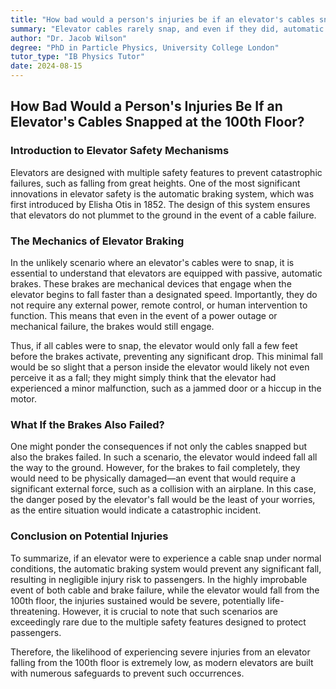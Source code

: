 ```yaml
---
title: "How bad would a person's injuries be if an elevator's cables snapped at the 100th floor so that the elevator fell to the bottom?"
summary: "Elevator cables rarely snap, and even if they did, automatic brakes would prevent a freefall.  These brakes are activated by excess speed, ensuring a safe, slow stop.  You'd likely only feel a slight jolt.  Complete brake failure is extremely rare and requires significant damage."
author: "Dr. Jacob Wilson"
degree: "PhD in Particle Physics, University College London"
tutor_type: "IB Physics Tutor"
date: 2024-08-15
---
```


## How Bad Would a Person's Injuries Be If an Elevator's Cables Snapped at the 100th Floor?

### Introduction to Elevator Safety Mechanisms

Elevators are designed with multiple safety features to prevent catastrophic failures, such as falling from great heights. One of the most significant innovations in elevator safety is the automatic braking system, which was first introduced by Elisha Otis in 1852. The design of this system ensures that elevators do not plummet to the ground in the event of a cable failure.

### The Mechanics of Elevator Braking

In the unlikely scenario where an elevator's cables were to snap, it is essential to understand that elevators are equipped with passive, automatic brakes. These brakes are mechanical devices that engage when the elevator begins to fall faster than a designated speed. Importantly, they do not require any external power, remote control, or human intervention to function. This means that even in the event of a power outage or mechanical failure, the brakes would still engage. 

Thus, if all cables were to snap, the elevator would only fall a few feet before the brakes activate, preventing any significant drop. This minimal fall would be so slight that a person inside the elevator would likely not even perceive it as a fall; they might simply think that the elevator had experienced a minor malfunction, such as a jammed door or a hiccup in the motor. 

### What If the Brakes Also Failed?

One might ponder the consequences if not only the cables snapped but also the brakes failed. In such a scenario, the elevator would indeed fall all the way to the ground. However, for the brakes to fail completely, they would need to be physically damaged—an event that would require a significant external force, such as a collision with an airplane. In this case, the danger posed by the elevator's fall would be the least of your worries, as the entire situation would indicate a catastrophic incident.

### Conclusion on Potential Injuries

To summarize, if an elevator were to experience a cable snap under normal conditions, the automatic braking system would prevent any significant fall, resulting in negligible injury risk to passengers. In the highly improbable event of both cable and brake failure, while the elevator would fall from the 100th floor, the injuries sustained would be severe, potentially life-threatening. However, it is crucial to note that such scenarios are exceedingly rare due to the multiple safety features designed to protect passengers.

Therefore, the likelihood of experiencing severe injuries from an elevator falling from the 100th floor is extremely low, as modern elevators are built with numerous safeguards to prevent such occurrences.
    
